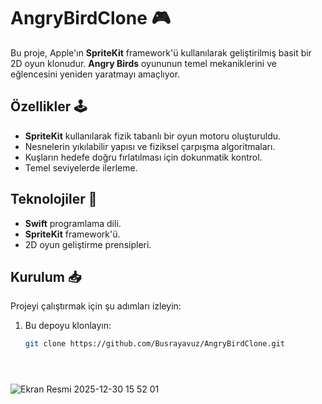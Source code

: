 # AngryBirdClone 🎮

Bu proje, Apple'ın **SpriteKit** framework'ü kullanılarak geliştirilmiş basit bir 2D oyun klonudur. **Angry Birds** oyununun temel mekaniklerini ve eğlencesini yeniden yaratmayı amaçlıyor.

## Özellikler 🕹️

- **SpriteKit** kullanılarak fizik tabanlı bir oyun motoru oluşturuldu.
- Nesnelerin yıkılabilir yapısı ve fiziksel çarpışma algoritmaları.
- Kuşların hedefe doğru fırlatılması için dokunmatik kontrol.
- Temel seviyelerde ilerleme.

## Teknolojiler 🚀

- **Swift** programlama dili.
- **SpriteKit** framework'ü.
- 2D oyun geliştirme prensipleri.

## Kurulum 📥

Projeyi çalıştırmak için şu adımları izleyin:

1. Bu depoyu klonlayın:
   ```bash
   git clone https://github.com/Busrayavuz/AngryBirdClone.git





![Ekran Resmi 2025-12-30 15 52 01](https://github.com/user-attachments/assets/d60b814f-df2e-4024-9749-267930d1ce21)




